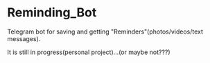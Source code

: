 # Reminding_Bot

Telegram bot for saving and getting "Reminders"(photos/videos/text messages).

It is still in progress(personal project)...(or maybe not???)
